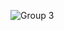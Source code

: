![Group 3](https://github.com/tr-youssef/tr-youssef/assets/58892168/1c3aa611-b66d-4821-b7b2-f4820d6ec482)
<!--
**tr-youssef/tr-youssef** is a ✨ _special_ ✨ repository because its `README.md` (this file) appears on your GitHub profile.

Here are some ideas to get you started:

- 🔭 I’m currently working on ...
- 🌱 I’m currently learning ...

- 👯 I’m looking to collaborate on ...
- 🤔 I’m looking for help with ...
- 💬 Ask me about ...
- 📫 How to reach me: ...
- 😄 Pronouns: ...
- ⚡ Fun fact: ...
-->
